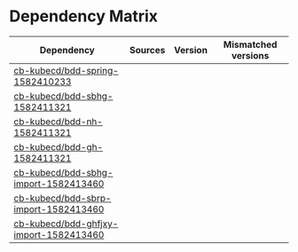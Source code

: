 # Dependency Matrix

Dependency | Sources | Version | Mismatched versions
---------- | ------- | ------- | -------------------
[cb-kubecd/bdd-spring-1582410233](https://github.com/cb-kubecd/bdd-spring-1582410233.git) |  | []() | 
[cb-kubecd/bdd-sbhg-1582411321](https://github.com/cb-kubecd/bdd-sbhg-1582411321.git) |  | []() | 
[cb-kubecd/bdd-nh-1582411321](https://github.com/cb-kubecd/bdd-nh-1582411321.git) |  | []() | 
[cb-kubecd/bdd-gh-1582411321](https://github.com/cb-kubecd/bdd-gh-1582411321.git) |  | []() | 
[cb-kubecd/bdd-sbhg-import-1582413460](https://github.com/cb-kubecd/bdd-sbhg-import-1582413460.git) |  | []() | 
[cb-kubecd/bdd-sbrp-import-1582413460](https://github.com/cb-kubecd/bdd-sbrp-import-1582413460.git) |  | []() | 
[cb-kubecd/bdd-ghfjxy-import-1582413460](https://github.com/cb-kubecd/bdd-ghfjxy-import-1582413460.git) |  | []() | 
